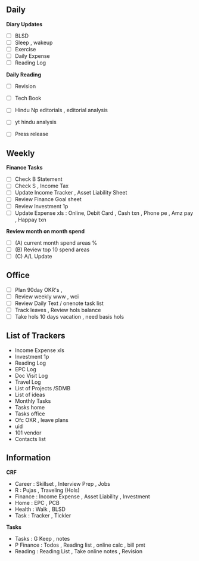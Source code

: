 ## Daily 
**Diary Updates**
- [ ] BLSD
- [ ] Sleep , wakeup
- [ ] Exercise
- [ ] Daily Expense
- [ ] Reading Log

**Daily Reading**
- [ ] Revision
- [ ] Tech Book
- [ ] Hindu Np editorials , editorial analysis
- [ ] yt hindu analysis
- [ ] Press release 


## Weekly
**Finance Tasks**
- [ ] Check B Statement
- [ ] Check S , Income Tax 
- [ ] Update Income Tracker , Asset Liability Sheet
- [ ] Review Finance Goal sheet
- [ ] Review Investment 1p
- [ ] Update Expense xls : Online, Debit Card , Cash txn , Phone pe , Amz pay , Happay txn

**Review month on month spend** 
- [ ] (A) current month spend areas % 
- [ ] (B) Review top 10 spend areas 
- [ ] (C) A/L Update 

## Office
- [ ] Plan 90day OKR's , 
- [ ] Review weekly www , wci
- [ ] Review Daily Text / onenote task list
- [ ] Track leaves , Review hols balance 
- [ ] Take hols 10 days vacation , need basis hols

## List of Trackers
- Income Expense xls 
- Investment 1p
- Reading Log
- EPC Log
- Doc Visit Log
- Travel Log
- List of Projects /SDMB 
- List of ideas
- Monthly Tasks
- Tasks home
- Tasks office
- Ofc OKR , leave plans
- uid 
- 101 vendor 
- Contacts list


## Information
**CRF**
* Career :  Skillset , Interview Prep , Jobs
* R : Pujas , Traveling (Hols)
* Finance : Income Expense , Asset Liability , Investment 
* Home : EPC , PCB 
* Health : Walk , BLSD 
* Task : Tracker , Tickler

**Tasks**
* Tasks : G Keep , notes
* P Finance : Todos , Reading list , online calc , bill pmt 
* Reading : Reading List , Take online notes , Revision 
